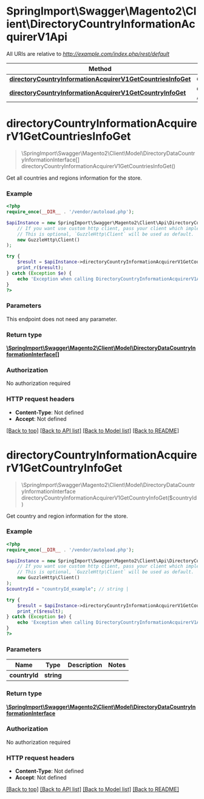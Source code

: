 # SpringImport\Swagger\Magento2\Client\DirectoryCountryInformationAcquirerV1Api

All URIs are relative to *http://example.com/index.php/rest/default*

Method | HTTP request | Description
------------- | ------------- | -------------
[**directoryCountryInformationAcquirerV1GetCountriesInfoGet**](DirectoryCountryInformationAcquirerV1Api.md#directoryCountryInformationAcquirerV1GetCountriesInfoGet) | **GET** /V1/directory/countries | 
[**directoryCountryInformationAcquirerV1GetCountryInfoGet**](DirectoryCountryInformationAcquirerV1Api.md#directoryCountryInformationAcquirerV1GetCountryInfoGet) | **GET** /V1/directory/countries/{countryId} | 


# **directoryCountryInformationAcquirerV1GetCountriesInfoGet**
> \SpringImport\Swagger\Magento2\Client\Model\DirectoryDataCountryInformationInterface[] directoryCountryInformationAcquirerV1GetCountriesInfoGet()



Get all countries and regions information for the store.

### Example
```php
<?php
require_once(__DIR__ . '/vendor/autoload.php');

$apiInstance = new SpringImport\Swagger\Magento2\Client\Api\DirectoryCountryInformationAcquirerV1Api(
    // If you want use custom http client, pass your client which implements `GuzzleHttp\ClientInterface`.
    // This is optional, `GuzzleHttp\Client` will be used as default.
    new GuzzleHttp\Client()
);

try {
    $result = $apiInstance->directoryCountryInformationAcquirerV1GetCountriesInfoGet();
    print_r($result);
} catch (Exception $e) {
    echo 'Exception when calling DirectoryCountryInformationAcquirerV1Api->directoryCountryInformationAcquirerV1GetCountriesInfoGet: ', $e->getMessage(), PHP_EOL;
}
?>
```

### Parameters
This endpoint does not need any parameter.

### Return type

[**\SpringImport\Swagger\Magento2\Client\Model\DirectoryDataCountryInformationInterface[]**](../Model/DirectoryDataCountryInformationInterface.md)

### Authorization

No authorization required

### HTTP request headers

 - **Content-Type**: Not defined
 - **Accept**: Not defined

[[Back to top]](#) [[Back to API list]](../../README.md#documentation-for-api-endpoints) [[Back to Model list]](../../README.md#documentation-for-models) [[Back to README]](../../README.md)

# **directoryCountryInformationAcquirerV1GetCountryInfoGet**
> \SpringImport\Swagger\Magento2\Client\Model\DirectoryDataCountryInformationInterface directoryCountryInformationAcquirerV1GetCountryInfoGet($countryId)



Get country and region information for the store.

### Example
```php
<?php
require_once(__DIR__ . '/vendor/autoload.php');

$apiInstance = new SpringImport\Swagger\Magento2\Client\Api\DirectoryCountryInformationAcquirerV1Api(
    // If you want use custom http client, pass your client which implements `GuzzleHttp\ClientInterface`.
    // This is optional, `GuzzleHttp\Client` will be used as default.
    new GuzzleHttp\Client()
);
$countryId = "countryId_example"; // string | 

try {
    $result = $apiInstance->directoryCountryInformationAcquirerV1GetCountryInfoGet($countryId);
    print_r($result);
} catch (Exception $e) {
    echo 'Exception when calling DirectoryCountryInformationAcquirerV1Api->directoryCountryInformationAcquirerV1GetCountryInfoGet: ', $e->getMessage(), PHP_EOL;
}
?>
```

### Parameters

Name | Type | Description  | Notes
------------- | ------------- | ------------- | -------------
 **countryId** | **string**|  |

### Return type

[**\SpringImport\Swagger\Magento2\Client\Model\DirectoryDataCountryInformationInterface**](../Model/DirectoryDataCountryInformationInterface.md)

### Authorization

No authorization required

### HTTP request headers

 - **Content-Type**: Not defined
 - **Accept**: Not defined

[[Back to top]](#) [[Back to API list]](../../README.md#documentation-for-api-endpoints) [[Back to Model list]](../../README.md#documentation-for-models) [[Back to README]](../../README.md)

